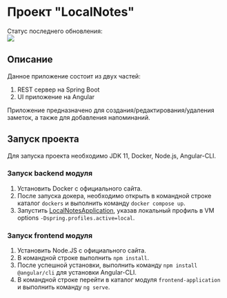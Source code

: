 # Проект "LocalNotes"
Статус последнего обновления:\
<img src="https://github.com/darkkeel/localNotes/workflows/CI-CD-Pipeline/badge.svg">

## Описание

Данное приложение состоит из двух частей: 
1. REST сервер на Spring Boot
2. UI приложение на Angular

Приложение предназначено для создания/редактирования/удаления заметок, а также для добавления напоминаний.

## Запуск проекта

Для запуска проекта необходимо JDK 11, Docker, Node.js, Angular-CLI.

### Запуск backend модуля
1. Установить Docker с официального сайта.
2. После запуска докера, необходимо открыть в командной строке каталог `dockers` и выполнить команду `docker compose up`.
3. Запустить [LocalNotesApplication](backend-application/src/main/java/com/localnotes/LocalNotesApplication.java), указав локальный профиль в VM options `-Dspring.profiles.active=local`.

### Запуск frontend модуля
1. Установить Node.JS с официального сайта.
2. В командной строке выполнить `npm install`.
3. После успешной установки, выполнить команду `npm install @angular/cli` для установки Angular-CLI.
4. В командной строке перейти в каталог модуля `frontend-application` и выполнить команду `ng serve`.